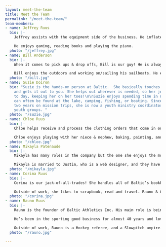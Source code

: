 ```yaml
---
layout: meet-the-team
title: Meet the Team
permalink: "/meet-the-team/"
team-members:
- name: Jeffrey Ruus
  bio: |-
    Jeffrey assists with the equipment side of the business. He inflates hundreds of balls and is our go-to heavy lifter.

    He enjoys gaming, reading books and playing the piano.
  photo: "/jeffrey.jpg"
- name: Bill Anderson
  bio: |-
    When it comes to pick ups & drop offs, Bill is our guy! He is always eager & ready to go, and will most likely be the guy to drop off at your location if we are sending something to you.

    Bill enjoys the outdoors and working on/sailing his sailboats. He enjoys spending time with his family and is always there to help someone out when they need.
  photo: "/bill.jpg"
- name: Suzie Doiron
  bio: "Suzie is the hands-on person at Baltic.  She basically touches every order
    and gets it out to you. She helps out wherever is needed, so her job varies day
    to day, keeping her on her toes!\n\nSuzie enjoys spending time in nature, and
    can often be found at the lake, camping, fishing, or boating. Since recently finishing
    two years on mission trips, she is now a youth ministry coordinator for various
    youth groups. "
  photo: "/suzie.jpg"
- name: Chloe Ruus
  bio: |-
    Chloe helps receive and process the clothing orders that come in our doors. She assists with Team Order Management, and is a great asset to our Baltic team.

    Chloe enjoys playing with her niece & nephew, baking, painting, and studying astronomy. She is also a huge Marvel fan (really – if you want to know anything about Marvel, she most likely knows the answer!) and can quote most of the movies word for word.
  photo: "/chloe.jpg"
- name: Mikayla Patenaude
  bio: |-
    Mikayla has many roles in the company but the one she enjoys the most is handling the art department. She also manages clothing orders, assists Corina in the Team Order Management department, and helps respond to Baltic emails.

    Mikayla is married to Justin, who is a web designer, and they have two young children. Outside of work, Mikayla holds an interior design certificate. She also likes to play piano and guitar, and is always practicing photography.
  photo: "/mikayla.jpg"
- name: Corina Ruus
  bio: |-
    Corina is our jack-of-all-trades! She handles all of Baltic’s bookkeeping, as well as heads up the Team Order Management projects. You may also receive a response from Corina when you contact us via email.

    Outside of work, she likes to scrapbook, read and travel. Rauno & Corina have 3 kids and 2 grand-babies that keep them busy.
  photo: "/corina.jpg"
- name: Rauno Ruus
  bio: |-
    Rauno is the founder of Baltic Athletics Inc. His main role is being the face of Baltic Athletics.  He loves getting out to see customers and has a gift for remembering names ;)

    He’s been in the sporting good business for almost 40 years and loves every minute of it! If you need any sporting equipment, team uniforms, clothing or wall padding, Rauno is the guy to talk to.

    Outside of work, Rauno is a Hockey referee, and a Slowpitch umpire. He loves being outside in the Summer doing almost anything from yard work, biking, tenting, fishing, kayaking.
  photo: "/rauno.jpg"

---
```

